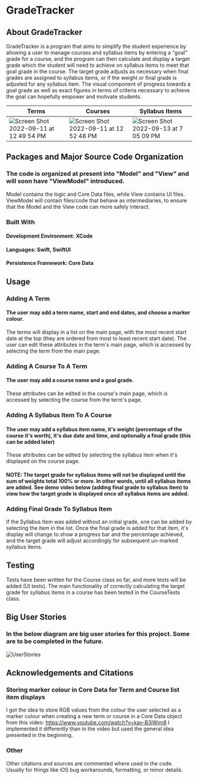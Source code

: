 #  GradeTracker

## About GradeTracker
GradeTracker is a program that aims to simplify the student experience by allowing a user to manage courses and syllabus items by entering a "goal" grade for a course, and the program can then calculate and display a target grade which the student will need to achieve on syllabus items to meet that goal grade in the course. The target grade adjusts as necessary when final grades are assigned to syllabus items, or if the weight or final grade is adjusted for any syllabus item.
The visual component of progress towards a goal grade as well as exact figures in terms of criteria necessary to achieve the goal can hopefully empower and motivate students.

| Terms | Courses | Syllabus Items |
| ---- | ---- | ---- |
| ![Screen Shot 2022-09-11 at 12 49 54 PM](https://user-images.githubusercontent.com/84199502/189553635-0d4d2a0e-5203-4faf-a5cf-5f52f1dac5de.png) | ![Screen Shot 2022-09-11 at 12 52 48 PM](https://user-images.githubusercontent.com/84199502/189553649-43ca072a-eb96-4865-87db-117a2fc445ca.png) | ![Screen Shot 2022-09-13 at 7 05 09 PM](https://user-images.githubusercontent.com/84199502/190030434-013cae7c-052b-48ca-8e71-ad268fd61cb1.png) |

## Packages and Major Source Code Organization 
### The code is organized at present into "Model" and "View" and will soon have "ViewModel" introduced. 
Model contains the logic and Core Data files, while View contains UI files. ViewModel will contain files/code that behave as intermediaries, to ensure that the Model and the View code can more safely interact.

### Built With
#### Development Environment: XCode
#### Languages: Swift, SwiftUI
#### Persistence Framework: Core Data

## Usage 
### Adding A Term
#### The user may add a term name, start and end dates, and choose a marker colour.
The terms will display in a list on the main page, with the most recent start date at the top (they are ordered from most to least recent start date).
The user can edit these attributes in the term's main page, which is accessed by selecting the term from the main page.

### Adding A Course To A Term
#### The user may add a course name and a goal grade.
These attributes can be edited in the course's main page, which is accessed by selecting the course from the term's page.

### Adding A Syllabus Item To A Course
#### The user may add a syllabus item name, it's weight (percentage of the course it's worth), it's due date and time, and optionally a final grade (this can be added later)
These attributes can be edited by selecting the syllabus item when it's displayed on the course page.
#### NOTE: The target grade for syllabus items will not be displayed until the sum of weights total 100% or more. In other words, until all syllabus items are added. See demo video below (adding final grade to syllabus item) to view how the target grade is displayed once all syllabus items are added.

### Adding Final Grade To Syllabus Item
If the Syllabus Item was added without an initial grade, one can be added by selecting the item in the list. Once the final grade is added for that item, it's display will change to show a progress bar and the percentage achieved, and the target grade will adjust accordingly for subsequent un-marked syllabus items. 

## Testing
Tests have been written for the Course class so far, and more tests will be added (UI tests). The main functionality of correctly calculating the target grade for syllabus items in a course has been tested in the CourseTests class.

## Big User Stories
### In the below diagram are big user stories for this project. Some are to be completed in the future.
![UserStories](https://user-images.githubusercontent.com/84199502/170409763-c1c44888-cea0-4713-a6ae-e41e30e196a1.png)

## Acknowledgements and Citations
### Storing marker colour in Core Data for Term and Course list item displays
I got the idea to store RGB values from the colour the user selected as a marker colour when creating a new term or course in a Core Data object from this video: https://www.youtube.com/watch?v=kay-B3jWjm8
I implemented it differently than in the video but used the general idea presented in the beginning.

### Other
Other citations and sources are commented where used in the code. Usually for things like iOS bug workarounds, formatting, or minor details. 
